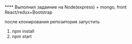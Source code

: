 
**** Выполнил задаиние на Node(express) + mongo, front React/redux+Bootstrap

после клонирования репозитория 
запустить 
1. npm install
2. npm start 



